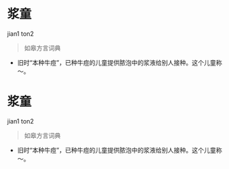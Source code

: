 # 浆童
jian1 ton2
> 如皋方言词典
- 旧时“本种牛痘”，已种牛痘的儿童提供脓泡中的浆液给别人接种。这个儿童称～。

# 浆童
jian1 ton2
> 如皋方言词典
- 旧时“本种牛痘”，已种牛痘的儿童提供脓泡中的浆液给别人接种。这个儿童称～。
